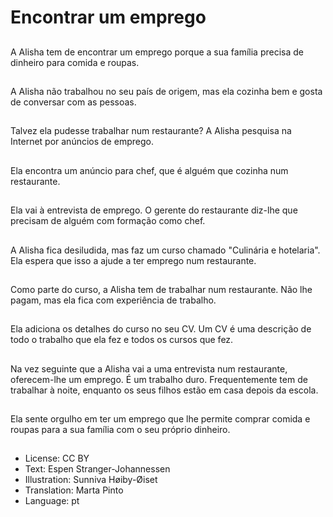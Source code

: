 # Encontrar um emprego

##
A Alisha tem de encontrar um emprego porque a sua família precisa de dinheiro para comida e roupas.

##
A Alisha não trabalhou no seu país de origem, mas ela cozinha bem e gosta de conversar com as pessoas.

##
Talvez ela pudesse trabalhar num restaurante? A Alisha pesquisa na Internet por anúncios de emprego.

##
Ela encontra um anúncio para chef, que é alguém que cozinha num restaurante.

##
Ela vai à entrevista de emprego. O gerente do restaurante diz-lhe que precisam de alguém com formação como chef.

##
A Alisha fica desiludida, mas faz um curso chamado "Culinária e hotelaria". Ela espera que isso a ajude a ter emprego num restaurante.

##
Como parte do curso, a Alisha tem de trabalhar num restaurante. Não lhe pagam, mas ela fica com experiência de trabalho.

##
Ela adiciona os detalhes do curso no seu CV. Um CV é uma descrição de todo o trabalho que ela fez e todos os cursos que fez.

##
Na vez seguinte que a Alisha vai a uma entrevista num restaurante, oferecem-lhe um emprego. É um trabalho duro. Frequentemente tem de trabalhar à noite, enquanto os seus filhos estão em casa depois da escola.

##
Ela sente orgulho em ter um emprego que lhe permite comprar comida e roupas para a sua família com o seu próprio dinheiro.

##
* License: CC BY
* Text: Espen Stranger-Johannessen
* Illustration: Sunniva Høiby-Øiset
* Translation: Marta Pinto
* Language: pt
